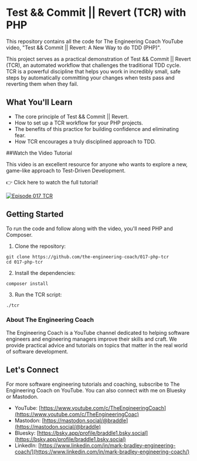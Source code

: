 # Test && Commit || Revert (TCR) with PHP
This repository contains all the code for The Engineering Coach YouTube video, "Test && Commit || Revert: A New Way to do TDD (PHP)".

This project serves as a practical demonstration of Test && Commit || Revert (TCR), an automated workflow that challenges the traditional TDD cycle. TCR is a powerful discipline that helps you work in incredibly small, safe steps by automatically committing your changes when tests pass and reverting them when they fail.

## What You'll Learn
  - The core principle of Test && Commit || Revert.
  - How to set up a TCR workflow for your PHP projects.
  - The benefits of this practice for building confidence and eliminating fear.
  - How TCR encourages a truly disciplined approach to TDD.

##Watch the Video Tutorial

This video is an excellent resource for anyone who wants to explore a new, game-like approach to Test-Driven Development.

👉 Click here to watch the full tutorial!

[![Episode 017 TCR](https://img.youtube.com/vi/dgIdCMt7gt0/0.jpg)](https://www.youtube.com/watch?v=dgIdCMt7gt0)

## Getting Started

To run the code and follow along with the video, you'll need PHP and Composer.

1. Clone the repository:

```shell
git clone https://github.com/the-engineering-coach/017-php-tcr
cd 017-php-tcr
```

2. Install the dependencies:

```shell
composer install
```

3. Run the TCR script:

```shell
./tcr
````

### About The Engineering Coach

The Engineering Coach is a YouTube channel dedicated to helping software engineers and engineering managers improve their skills and craft. We provide practical advice and tutorials on topics that matter in the real world of software development.

## Let's Connect

For more software engineering tutorials and coaching, subscribe to The Engineering Coach on YouTube. You can also connect with me on Bluesky or Mastodon.

  - YouTube: [https://www.youtube.com/c/TheEngineeringCoach](https://www.youtube.com/c/TheEngineeringCoac)
  - Mastodon: [https://mastodon.social/@braddle](https://mastodon.social/@braddle)
  - Bluesky: [https://bsky.app/profile/braddle1.bsky.social](https://bsky.app/profile/braddle1.bsky.social)
  - LinkedIn: [https://www.linkedin.com/in/mark-bradley-engineering-coach/](https://www.linkedin.com/in/mark-bradley-engineering-coach/)
